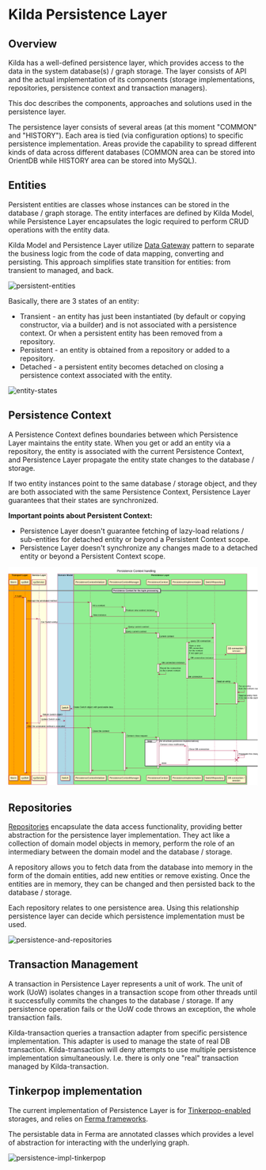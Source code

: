 # Kilda Persistence Layer

## Overview
Kilda has a well-defined persistence layer, which provides access to the data in the system database(s) / graph storage.
The layer consists of API and the actual implementation of its components (storage implementations, repositories, 
persistence context and transaction managers).

This doc describes the components, approaches and solutions used in the persistence layer.

The persistence layer consists of several areas (at this moment "COMMON" and "HISTORY"). Each area is tied (via
configuration options) to specific persistence implementation. Areas provide the capability to spread different kinds of
data across different databases (COMMON area can be stored into OrientDB while HISTORY area can be stored into MySQL).

## Entities
Persistent entities are classes whose instances can be stored in the database / graph storage. 
The entity interfaces are defined by Kilda Model, while Persistence Layer encapsulates the logic required to perform 
CRUD operations with the entity data.

Kilda Model and Persistence Layer utilize [Data Gateway](https://martinfowler.com/eaaCatalog/rowDataGateway.html) pattern
to separate the business logic from the code of data mapping, converting and persisting. This approach simplifies state transition 
for entities: from transient to managed, and back.  

![persistent-entities](./persistent-entities.png)

Basically, there are 3 states of an entity:
- Transient - an entity has just been instantiated (by default or copying constructor, via a builder) 
and is not associated with a persistence context. Or when a persistent entity has been removed from a repository.
- Persistent - an entity is obtained from a repository or added to a repository.
- Detached - a persistent entity becomes detached on closing a persistence context associated with the entity. 

![entity-states](./entity-states.png)

## Persistence Context
A Persistence Context defines boundaries between which Persistence Layer maintains the entity state.
When you get or add an entity via a repository, the entity is associated with the current Persistence Context, 
and Persistence Layer propagate the entity state changes to the database / storage. 

If two entity instances point to the same database / storage object, and they are both associated with the same Persistence Context, 
Persistence Layer guarantees that their states are synchronized. 

**Important points about Persistent Context:**
- Persistence Layer doesn't guarantee fetching of lazy-load relations / sub-entities for detached entity or beyond a Persistent Context scope.
- Persistence Layer doesn't synchronize any changes made to a detached entity or beyond a Persistent Context scope.

![persistence-context](./persistence-context.png)

## Repositories
[Repositories](https://martinfowler.com/eaaCatalog/repository.html) encapsulate the data access functionality, 
providing better abstraction for the persistence layer implementation. 
They act like a collection of domain model objects in memory, perform the role of an intermediary between 
the domain model and the database / storage.

A repository allows you to fetch data from the database into memory in the form of the domain entities,
add new entities or remove existing. Once the entities are in memory, they can be changed and then persisted back 
to the database / storage.

Each repository relates to one persistence area. Using this relationship persistence layer can decide which persistence
implementation must be used.

![persistence-and-repositories](./persistence-and-repositories.png)

## Transaction Management
A transaction in Persistence Layer represents a unit of work. The unit of work (UoW) isolates changes in a transaction scope
from other threads until it successfully commits the changes to the database / storage. If any persistence operation fails
or the UoW code throws an exception, the whole transaction fails.

Kilda-transaction queries a transaction adapter from specific persistence implementation. This adapter is used to manage
the state of real DB transaction. Kilda-transaction will deny attempts to use multiple persistence implementation
simultaneously. I.e. there is only one "real" transaction managed by Kilda-transaction.

## Tinkerpop implementation
The current implementation of Persistence Layer is for [Tinkerpop-enabled](https://tinkerpop.apache.org/) storages, and relies on [Ferma frameworks](http://syncleus.com/Ferma/).

The persistable data in Ferma are annotated classes which provides a level of abstraction for interacting with the underlying graph. 
 
![persistence-impl-tinkerpop](./persistence-impl-tinkerpop.png)

